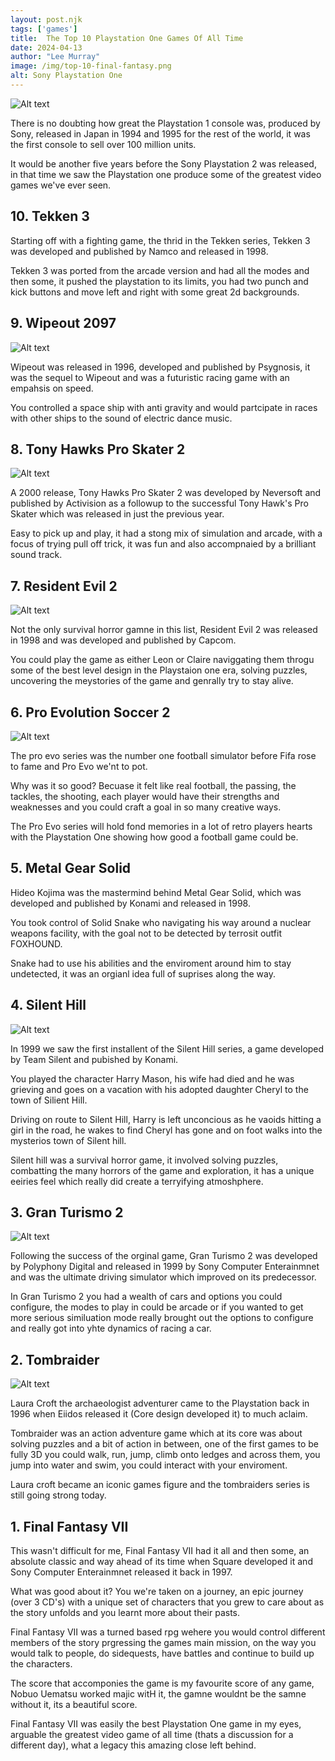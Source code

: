 ```yaml
---
layout: post.njk 
tags: ['games']
title:  The Top 10 Playstation One Games Of All Time
date: 2024-04-13
author: "Lee Murray"
image: /img/top-10-final-fantasy.png
alt: Sony Playstation One
---
```


![Alt text](/img/fallout-pip-boy-replica.png "a title")

There is no doubting how great the Playstation 1 console was, produced by Sony, released in Japan in 1994 and 1995 for the rest of the world, it was the first console to sell over 100 million units.

It would be another five years before the Sony Playstation 2 was released, in that time we saw the Playstation one produce some of the greatest video games we've ever seen.


## 10. Tekken 3

Starting off with a fighting game, the thrid in the Tekken series, Tekken 3 was developed and published by Namco and released in 1998.

Tekken 3 was ported from the arcade version and had all the modes and then some, it pushed the playstation to its limits, you had two punch and kick buttons and move left and right with some great 2d backgrounds.


## 9. Wipeout 2097 

![Alt text](/img/playstation-one-wipeout-2097.png "a title")

Wipeout was released in 1996, developed and published by Psygnosis, it was the sequel to Wipeout and was a futuristic racing game with an empahsis on speed.  

You controlled a space ship with anti gravity and would partcipate in races with other ships to the sound of electric dance music.


## 8. Tony Hawks Pro Skater 2

![Alt text](/img/playstation-one-tony-hawks-2.png "a title")

A 2000 release, Tony Hawks Pro Skater 2 was developed by Neversoft and published by Activision as a followup to the successful Tony Hawk's Pro Skater which was released in just the previous year.

Easy to pick up and play, it had a stong mix of simulation and arcade, with a focus of trying pull off trick, it was fun and also accompnaied by a brilliant sound track.


## 7. Resident Evil 2

![Alt text](/img/playstation-one-resident-evil-2.png "a title")

Not the only survival horror gamne in this list, Resident Evil 2 was released in 1998 and was developed and published by Capcom.

You could play the game as either Leon or Claire naviggating them throgu some of the best level design in the Playstaion one era, solving puzzles, uncovering the meystories of the game and genrally try to stay alive.

## 6. Pro Evolution Soccer 2

![Alt text](/img/playstation-one-iss-pro-evo-2.png "a title")

The pro evo series was the number one football simulator before Fifa rose to fame and Pro Evo we'nt to pot.

Why was it so good? Becuase it felt like real football, the passing, the tackles, the shooting, each player would have their strengths and weaknesses and you could craft a goal in so many creative ways.

The Pro Evo series will hold fond memories in a lot of retro players hearts with the Playstation One showing how good a football game could be.

## 5. Metal Gear Solid

Hideo Kojima was the mastermind behind Metal Gear Solid, which was developed and published by Konami and released in 1998.

You took control of Solid Snake who navigating his way around a nuclear weapons facility, with the goal not to be detected by terrosit outfit FOXHOUND. 

Snake had to use his abilities and the enviroment around him to stay undetected, it was an orgianl idea full of suprises along the way.

## 4. Silent Hill

![Alt text](/img/playstation-one-silient-hill.png "a title")

In 1999 we saw the first installent of the Silent Hill series, a game developed by Team Silent and pubished by Konami.

You played the character Harry Mason, his wife had died and he was grieving and goes on a vacation with his adopted daughter Cheryl to the town of Silient Hill.

Driving on route to Silent Hill, Harry is left unconcious as he vaoids hitting a girl in the road, he wakes to find Cheryl has gone and on foot walks into the mysterios town of Silent hill.

Silent hill was a survival horror game, it involved solving puzzles, combatting the many horrors of the game and exploration, it has a unique eeiries feel which really did create a terryifying atmoshphere.


## 3. Gran Turismo 2

![Alt text](/img/playstation-one-gran-turismo-2.png "a title")

Following the success of the orginal game, Gran Turismo 2 was developed by Polyphony Digital and released in 1999 by Sony Computer Enterainmnet and was the ultimate driving simulator which improved on its predecessor.

In Gran Turismo 2 you had a wealth of cars and options you could configure, the modes to play in could be arcade or if you wanted to get more serious similuation mode really brought out the options to configure and really got into yhte dynamics of racing a car.


## 2. Tombraider

![Alt text](/img/playstation-one-tombraider.png "a title")

Laura Croft the archaeologist adventurer came to the Playstation back in 1996 when Eiidos released it (Core design developed it) to much aclaim.

Tombraider was an action adventure game which at its core was about solving puzzles and a bit of action in between, one of the first games to be fully 3D you could walk, run, jump, climb onto ledges and across them, you jump into water and swim, you could interact with your enviroment.

Laura croft became an iconic games figure and the tombraiders series is still going strong today.


## 1. Final Fantasy VII

This wasn't difficult for me, Final Fantasy VII had it all and then some, an absolute classic and way ahead of its time when Square developed it and Sony Computer Enterainmnet released it back in 1997.

What was good about it? You we're taken on a journey, an epic journey (over 3 CD's) with a unique set of characters that you grew to care about as the story unfolds and you learnt more about their pasts.

Final Fantasy VII was a turned based rpg wehere you would control different members of the story prgressing the games main mission, on the way you would talk to people, do sidequests, have battles and continue to build up the characters.

The score that accomponies the game is my favourite score of any game, Nobuo Uematsu worked majic witH it, the gamne wouldnt be the samne without it, its a beautiful score.

Final Fantasy VII was easily the best Playstation One game in my eyes, arguable the greatest video game of all time (thats a discussion for a different day), what a legacy this amazing close left behind.











